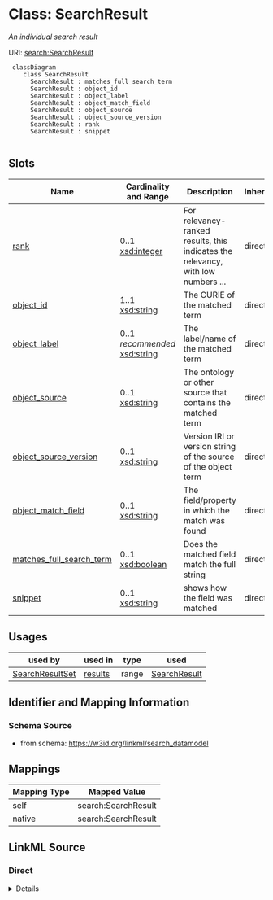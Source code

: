 # Class: SearchResult
_An individual search result_




URI: [search:SearchResult](https://w3id.org/linkml/search_datamodel/SearchResult)



```{mermaid}
 classDiagram
    class SearchResult
      SearchResult : matches_full_search_term
      SearchResult : object_id
      SearchResult : object_label
      SearchResult : object_match_field
      SearchResult : object_source
      SearchResult : object_source_version
      SearchResult : rank
      SearchResult : snippet
      
```




<!-- no inheritance hierarchy -->


## Slots

| Name | Cardinality and Range | Description | Inheritance |
| ---  | --- | --- | --- |
| [rank](rank.md) | 0..1 <br/> [xsd:integer](http://www.w3.org/2001/XMLSchema#integer) | For relevancy-ranked results, this indicates the relevancy, with low numbers ... | direct |
| [object_id](object_id.md) | 1..1 <br/> [xsd:string](http://www.w3.org/2001/XMLSchema#string) | The CURIE of the matched term | direct |
| [object_label](object_label.md) | 0..1 _recommended_ <br/> [xsd:string](http://www.w3.org/2001/XMLSchema#string) | The label/name of the matched term | direct |
| [object_source](object_source.md) | 0..1 <br/> [xsd:string](http://www.w3.org/2001/XMLSchema#string) | The ontology or other source that contains the matched term | direct |
| [object_source_version](object_source_version.md) | 0..1 <br/> [xsd:string](http://www.w3.org/2001/XMLSchema#string) | Version IRI or version string of the source of the object term | direct |
| [object_match_field](object_match_field.md) | 0..1 <br/> [xsd:string](http://www.w3.org/2001/XMLSchema#string) | The field/property in which the match was found | direct |
| [matches_full_search_term](matches_full_search_term.md) | 0..1 <br/> [xsd:boolean](http://www.w3.org/2001/XMLSchema#boolean) | Does the matched field match the full string | direct |
| [snippet](snippet.md) | 0..1 <br/> [xsd:string](http://www.w3.org/2001/XMLSchema#string) | shows how the field was matched | direct |





## Usages

| used by | used in | type | used |
| ---  | --- | --- | --- |
| [SearchResultSet](SearchResultSet.md) | [results](results.md) | range | [SearchResult](SearchResult.md) |






## Identifier and Mapping Information







### Schema Source


* from schema: https://w3id.org/linkml/search_datamodel





## Mappings

| Mapping Type | Mapped Value |
| ---  | ---  |
| self | search:SearchResult |
| native | search:SearchResult |





## LinkML Source

<!-- TODO: investigate https://stackoverflow.com/questions/37606292/how-to-create-tabbed-code-blocks-in-mkdocs-or-sphinx -->

### Direct

<details>
```yaml
name: SearchResult
description: An individual search result
from_schema: https://w3id.org/linkml/search_datamodel
rank: 1000
attributes:
  rank:
    name: rank
    description: For relevancy-ranked results, this indicates the relevancy, with
      low numbers being the most relevant
    from_schema: https://w3id.org/linkml/search_datamodel
    rank: 1000
    range: integer
  object_id:
    name: object_id
    description: The CURIE of the matched term
    from_schema: https://w3id.org/linkml/search_datamodel
    rank: 1000
    slot_uri: sssom:object_id
    required: true
  object_label:
    name: object_label
    description: The label/name of the matched term
    from_schema: https://w3id.org/linkml/search_datamodel
    rank: 1000
    slot_uri: sssom:object_label
    recommended: true
  object_source:
    name: object_source
    description: The ontology or other source that contains the matched term
    from_schema: https://w3id.org/linkml/search_datamodel
    rank: 1000
    slot_uri: sssom:object_source
  object_source_version:
    name: object_source_version
    description: Version IRI or version string of the source of the object term.
    from_schema: https://w3id.org/linkml/search_datamodel
    rank: 1000
    slot_uri: sssom:object_source_version
  object_match_field:
    name: object_match_field
    description: The field/property in which the match was found
    from_schema: https://w3id.org/linkml/search_datamodel
    rank: 1000
    slot_uri: sssom:object_match_field
  matches_full_search_term:
    name: matches_full_search_term
    description: Does the matched field match the full string
    from_schema: https://w3id.org/linkml/search_datamodel
    rank: 1000
    range: boolean
  snippet:
    name: snippet
    description: shows how the field was matched
    from_schema: https://w3id.org/linkml/search_datamodel
    rank: 1000

```
</details>

### Induced

<details>
```yaml
name: SearchResult
description: An individual search result
from_schema: https://w3id.org/linkml/search_datamodel
rank: 1000
attributes:
  rank:
    name: rank
    description: For relevancy-ranked results, this indicates the relevancy, with
      low numbers being the most relevant
    from_schema: https://w3id.org/linkml/search_datamodel
    rank: 1000
    alias: rank
    owner: SearchResult
    domain_of:
    - SearchResult
    range: integer
  object_id:
    name: object_id
    description: The CURIE of the matched term
    from_schema: https://w3id.org/linkml/search_datamodel
    rank: 1000
    slot_uri: sssom:object_id
    alias: object_id
    owner: SearchResult
    domain_of:
    - SearchResult
    range: string
    required: true
  object_label:
    name: object_label
    description: The label/name of the matched term
    from_schema: https://w3id.org/linkml/search_datamodel
    rank: 1000
    slot_uri: sssom:object_label
    alias: object_label
    owner: SearchResult
    domain_of:
    - SearchResult
    range: string
    recommended: true
  object_source:
    name: object_source
    description: The ontology or other source that contains the matched term
    from_schema: https://w3id.org/linkml/search_datamodel
    rank: 1000
    slot_uri: sssom:object_source
    alias: object_source
    owner: SearchResult
    domain_of:
    - SearchResult
    range: string
  object_source_version:
    name: object_source_version
    description: Version IRI or version string of the source of the object term.
    from_schema: https://w3id.org/linkml/search_datamodel
    rank: 1000
    slot_uri: sssom:object_source_version
    alias: object_source_version
    owner: SearchResult
    domain_of:
    - SearchResult
    range: string
  object_match_field:
    name: object_match_field
    description: The field/property in which the match was found
    from_schema: https://w3id.org/linkml/search_datamodel
    rank: 1000
    slot_uri: sssom:object_match_field
    alias: object_match_field
    owner: SearchResult
    domain_of:
    - SearchResult
    range: string
  matches_full_search_term:
    name: matches_full_search_term
    description: Does the matched field match the full string
    from_schema: https://w3id.org/linkml/search_datamodel
    rank: 1000
    alias: matches_full_search_term
    owner: SearchResult
    domain_of:
    - SearchResult
    range: boolean
  snippet:
    name: snippet
    description: shows how the field was matched
    from_schema: https://w3id.org/linkml/search_datamodel
    rank: 1000
    alias: snippet
    owner: SearchResult
    domain_of:
    - SearchResult
    range: string

```
</details>